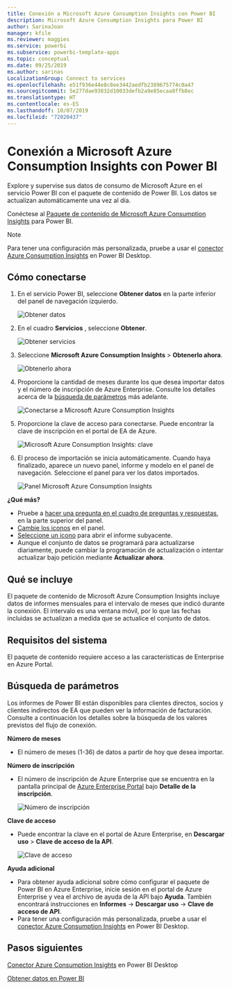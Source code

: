 ```yaml
---
title: Conexión a Microsoft Azure Consumption Insights con Power BI
description: Microsoft Azure Consumption Insights para Power BI
author: SarinaJoan
manager: kfile
ms.reviewer: maggies
ms.service: powerbi
ms.subservice: powerbi-template-apps
ms.topic: conceptual
ms.date: 09/25/2019
ms.author: sarinas
LocalizationGroup: Connect to services
ms.openlocfilehash: e51f936e44e8c8ee3442aedfb2389675774c0a47
ms.sourcegitcommit: 5e277dae93832d10033defb2a9e85ecaa8ffb8ec
ms.translationtype: HT
ms.contentlocale: es-ES
ms.lasthandoff: 10/07/2019
ms.locfileid: "72020437"
---
```

# <a name="connect-to-microsoft-azure-consumption-insights-with-power-bi"></a>Conexión a Microsoft Azure Consumption Insights con Power BI
Explore y supervise sus datos de consumo de Microsoft Azure en el servicio Power BI con el paquete de contenido de Power BI. Los datos se actualizan automáticamente una vez al día.

Conéctese al [Paquete de contenido de Microsoft Azure Consumption Insights](https://app.powerbi.com/getdata/services/azureconsumption) para Power BI.

> [!NOTE]
> Para tener una configuración más personalizada, pruebe a usar el [conector Azure Consumption Insights](desktop-connect-azure-consumption-insights.md) en Power BI Desktop.

## <a name="how-to-connect"></a>Cómo conectarse
1. En el servicio Power BI, seleccione **Obtener datos** en la parte inferior del panel de navegación izquierdo.
   
    ![Obtener datos](media/service-connect-to-azure-consumption-insights/getdata.png)
2. En el cuadro **Servicios** , seleccione **Obtener**.
   
   ![Obtener servicios](media/service-connect-to-azure-consumption-insights/services.png)
3. Seleccione **Microsoft Azure Consumption Insights** \> **Obtenerlo ahora**. 
   
   ![Obtenerlo ahora](media/service-connect-to-azure-consumption-insights/mazureconsumption.png)
4. Proporcione la cantidad de meses durante los que desea importar datos y el número de inscripción de Azure Enterprise. Consulte los detalles acerca de la [búsqueda de parámetros](#FindingParams) más adelante.
   
    ![Conectarse a Microsoft Azure Consumption Insights](media/service-connect-to-azure-consumption-insights/azureconsumptionparams.png)
5. Proporcione la clave de acceso para conectarse. Puede encontrar la clave de inscripción en el portal de EA de Azure. 
   
    ![Microsoft Azure Consumption Insights: clave](media/service-connect-to-azure-consumption-insights/msazureconsumptioncreds.png)
6. El proceso de importación se inicia automáticamente. Cuando haya finalizado, aparece un nuevo panel, informe y modelo en el panel de navegación. Seleccione el panel para ver los datos importados.
   
   ![Panel Microsoft Azure Consumption Insights](media/service-connect-to-azure-consumption-insights/msazureconsumptiondashboard.png)

**¿Qué más?**

* Pruebe a [hacer una pregunta en el cuadro de preguntas y respuestas](consumer/end-user-q-and-a.md), en la parte superior del panel.
* [Cambie los iconos](service-dashboard-edit-tile.md) en el panel.
* [Seleccione un icono](consumer/end-user-tiles.md) para abrir el informe subyacente.
* Aunque el conjunto de datos se programará para actualizarse diariamente, puede cambiar la programación de actualización o intentar actualizar bajo petición mediante **Actualizar ahora**.

## <a name="whats-included"></a>Qué se incluye
El paquete de contenido de Microsoft Azure Consumption Insights incluye datos de informes mensuales para el intervalo de meses que indicó durante la conexión. El intervalo es una ventana móvil, por lo que las fechas incluidas se actualizan a medida que se actualice el conjunto de datos.

## <a name="system-requirements"></a>Requisitos del sistema
El paquete de contenido requiere acceso a las características de Enterprise en Azure Portal. 

<a name="FindingParams"></a>

## <a name="finding-parameters"></a>Búsqueda de parámetros
Los informes de Power BI están disponibles para clientes directos, socios y clientes indirectos de EA que pueden ver la información de facturación. Consulte a continuación los detalles sobre la búsqueda de los valores previstos del flujo de conexión.

**Número de meses**

* El número de meses (1-36) de datos a partir de hoy que desea importar.

**Número de inscripción**

* El número de inscripción de Azure Enterprise que se encuentra en la pantalla principal de [Azure Enterprise Portal](https://ea.azure.com/) bajo **Detalle de la inscripción**.
  
    ![Número de inscripción](media/service-connect-to-azure-consumption-insights/params2.png)

**Clave de acceso**

* Puede encontrar la clave en el portal de Azure Enterprise, en **Descargar uso** > **Clave de acceso de la API**.
  
    ![Clave de acceso](media/service-connect-to-azure-consumption-insights/creds2.png)

**Ayuda adicional**

* Para obtener ayuda adicional sobre cómo configurar el paquete de Power BI en Azure Enterprise, inicie sesión en el portal de Azure Enterprise y vea el archivo de ayuda de la API bajo **Ayuda**. También encontrará instrucciones en **Informes** -> **Descargar uso** -> **Clave de acceso de API**.
* Para tener una configuración más personalizada, pruebe a usar el [conector Azure Consumption Insights](desktop-connect-azure-consumption-insights.md) en Power BI Desktop.

## <a name="next-steps"></a>Pasos siguientes

[Conector Azure Consumption Insights](desktop-connect-azure-consumption-insights.md) en Power BI Desktop

[Obtener datos en Power BI](service-get-data.md)


